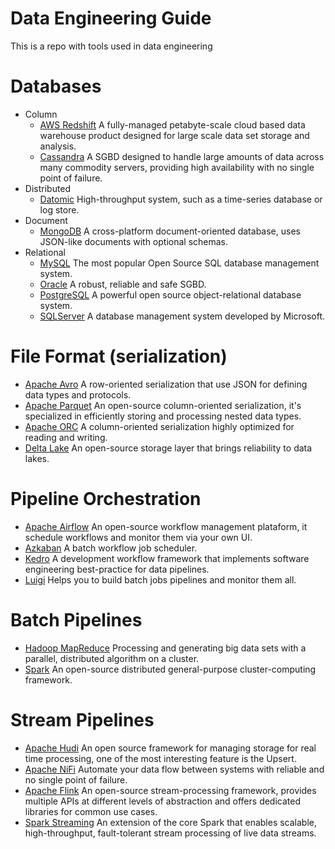 Data Engineering Guide
==========================

This is a repo with tools used in data engineering

# Databases
* Column
    * [AWS Redshift](https://aws.amazon.com/redshift/) A fully-managed petabyte-scale cloud based data warehouse product designed for large scale data set storage and analysis.
    * [Cassandra](https://cassandra.apache.org/) A SGBD designed to handle large amounts of data across many commodity servers, providing high availability with no single point of failure.
* Distributed
    * [Datomic](https://www.datomic.com) High-throughput system, such as a time-series database or log store.
* Document
    * [MongoDB](https://www.mongodb.com) A cross-platform document-oriented database, uses JSON-like documents with optional schemas.
* Relational
    * [MySQL](https://www.mysql.com/) The most popular Open Source SQL database management system.
    * [Oracle](https://www.oracle.com/database/) A robust, reliable and safe SGBD.
    * [PostgreSQL](https://www.postgresql.org/) A powerful open source object-relational database system.
    * [SQLServer](https://docs.microsoft.com/en-us/sql/sql-server/) A database management system developed by Microsoft.

# File Format (serialization)
* [Apache Avro](https://avro.apache.org) A row-oriented serialization that use JSON for defining data types and protocols.
* [Apache Parquet](https://parquet.apache.org) An open-source column-oriented serialization, it's specialized in efficiently storing and processing nested data types.
* [Apache ORC](https://orc.apache.org/) A column-oriented serialization highly optimized for reading and writing.
* [Delta Lake](https://delta.io/) An open-source storage layer that brings reliability to data lakes.

# Pipeline Orchestration
* [Apache Airflow](https://github.com/apache/airflow) An open-source workflow management plataform, it schedule workflows and monitor them via your own UI.
* [Azkaban](https://azkaban.github.io/) A batch workflow job scheduler.
* [Kedro](https://github.com/quantumblacklabs/kedro) A development workflow framework that implements software engineering best-practice for data pipelines.
* [Luigi](https://github.com/spotify/luigi) Helps you to build batch jobs pipelines and monitor them all.

# Batch Pipelines
* [Hadoop MapReduce](https://hadoop.apache.org/docs/r1.2.1/mapred_tutorial.html) Processing and generating big data sets with a parallel, distributed algorithm on a cluster.
* [Spark](https://spark.apache.org/) An open-source distributed general-purpose cluster-computing framework.

# Stream Pipelines
* [Apache Hudi](https://hudi.apache.org/) An open source framework for managing storage for real time processing, one of the most interesting feature is the Upsert.
* [Apache NiFi](https://nifi.apache.org/) Automate your data flow between systems with reliable and no single point of failure.
* [Apache Flink](https://flink.apache.org/) An open-source stream-processing framework, provides multiple APIs at different levels of abstraction and offers dedicated libraries for common use cases.
* [Spark Streaming](https://spark.apache.org/streaming/) An extension of the core Spark that enables scalable, high-throughput, fault-tolerant stream processing of live data streams.
